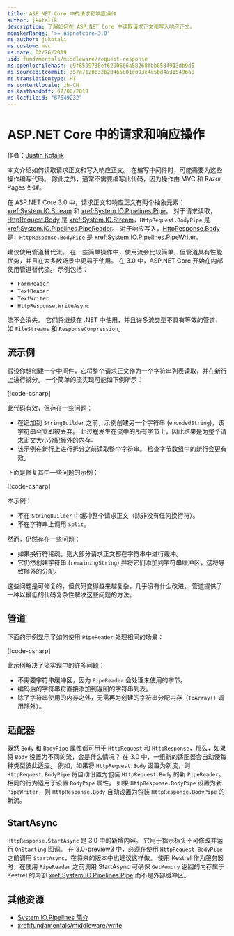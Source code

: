 ```yaml
---
title: ASP.NET Core 中的请求和响应操作
author: jkotalik
description: 了解如何在 ASP.NET Core 中读取请求正文和写入响应正文。
monikerRange: '>= aspnetcore-3.0'
ms.author: jukotali
ms.custom: mvc
ms.date: 02/26/2019
uid: fundamentals/middleware/request-response
ms.openlocfilehash: c9f6509738ef6290666a58268fbb0584913db9d6
ms.sourcegitcommit: 357a7120632b20465801c093e4e5bd4a315496a8
ms.translationtype: HT
ms.contentlocale: zh-CN
ms.lasthandoff: 07/08/2019
ms.locfileid: "67649232"
---
```

# <a name="request-and-response-operations-in-aspnet-core"></a>ASP.NET Core 中的请求和响应操作

作者：[Justin Kotalik](https://github.com/jkotalik)

本文介绍如何读取请求正文和写入响应正文。 在编写中间件时，可能需要为这些操作编写代码。 除此之外，通常不需要编写此代码，因为操作由 MVC 和 Razor Pages 处理。

在 ASP.NET Core 3.0 中，请求正文和响应正文有两个抽象元素：<xref:System.IO.Stream> 和 <xref:System.IO.Pipelines.Pipe>。 对于请求读取，[HttpRequest.Body](xref:Microsoft.AspNetCore.Http.HttpRequest.Body) 是 <xref:System.IO.Stream>，`HttpRequest.BodyPipe` 是 <xref:System.IO.Pipelines.PipeReader>。 对于响应写入，[HttpResponse.Body](xref:Microsoft.AspNetCore.Http.HttpResponse.Body) 是，`HttpResponse.BodyPipe` 是 <xref:System.IO.Pipelines.PipeWriter>。

建议使用管道替代流。 在一些简单操作中，使用流会比较简单，但管道具有性能优势，并且在大多数场景中更易于使用。 在 3.0 中，ASP.NET Core 开始在内部使用管道替代流。 示例包括：

- `FormReader`
- `TextReader`
- `TextWriter`
- `HttpResponse.WriteAsync`

流不会消失。 它们将继续在 .NET 中使用，并且许多流类型不具有等效的管道，如 `FileStreams` 和 `ResponseCompression`。

## <a name="stream-examples"></a>流示例

假设你想创建一个中间件，它将整个请求正文作为一个字符串列表读取，并在新行上进行拆分。 一个简单的流实现可能如下例所示：

[!code-csharp[](request-response/samples/3.x/RequestResponseSample/Startup.cs?name=GetListOfStringsFromStream)]

此代码有效，但存在一些问题：

- 在追加到 `StringBuilder` 之前，示例创建另一个字符串 (`encodedString`)，该字符串会立即被丢弃。 此过程发生在流中的所有字节上，因此结果是为整个请求正文大小分配额外的内存。
- 该示例在新行上进行拆分之前读取整个字符串。 检查字节数组中的新行会更有效。

下面是修复其中一些问题的示例：

[!code-csharp[](request-response/samples/3.x/RequestResponseSample/Startup.cs?name=GetListOfStringsFromStreamMoreEfficient)]

本示例：

- 不在 `StringBuilder` 中缓冲整个请求正文（除非没有任何换行符）。
- 不在字符串上调用 `Split`。

然而，仍然存在一些问题：

- 如果换行符稀疏，则大部分请求正文都在字符串中进行缓冲。
- 它仍然创建字符串 (`remainingString`) 并将它们添加到字符串缓冲区，这将导致额外的分配。

这些问题是可修复的，但代码变得越来越复杂，几乎没有什么改进。 管道提供了一种以最低的代码复杂性解决这些问题的方法。

## <a name="pipelines"></a>管道

下面的示例显示了如何使用 `PipeReader` 处理相同的场景：

[!code-csharp[](request-response/samples/3.x/RequestResponseSample/Startup.cs?name=GetListOfStringFromPipe)]

此示例解决了流实现中的许多问题：

- 不需要字符串缓冲区，因为 `PipeReader` 会处理未使用的字节。
- 编码后的字符串将直接添加到返回的字符串列表。
- 除了字符串使用的内存之外，无需再为创建的字符串分配内存（`ToArray()` 调用除外）。

## <a name="adapters"></a>适配器

既然 `Body` 和 `BodyPipe` 属性都可用于 `HttpRequest` 和 `HttpResponse`，那么，如果将 `Body` 设置为不同的流，会是什么情况？ 在 3.0 中，一组新的适配器会自动使每种类型彼此适应。 例如，如果将 `HttpRequest.Body` 设置为新流，则 `HttpRequest.BodyPipe` 将自动设置为包装 `HttpRequest.Body` 的新 `PipeReader`。 相同的行为适用于设置 `BodyPipe` 属性。 如果 `HttpResponse.BodyPipe` 设置为新 `PipeWriter`，则 `HttpResponse.Body` 自动设置为包装 `HttpResponse.BodyPipe` 的新流。

## <a name="startasync"></a>StartAsync

`HttpResponse.StartAsync` 是 3.0 中的新增内容。 它用于指示标头不可修改并运行 `OnStarting` 回调。 在 3.0-preview3 中，必须在使用 `HttpRequest.BodyPipe` 之前调用 `StartAsync`，在将来的版本中也建议这样做。 使用 Kestrel 作为服务器时，在使用 `PipeReader` 之前调用 StartAsync 可确保 `GetMemory` 返回的内存属于 Kestrel 的内部 <xref:System.IO.Pipelines.Pipe> 而不是外部缓冲区。

## <a name="additional-resources"></a>其他资源

- [System.IO.Pipelines 简介](https://devblogs.microsoft.com/dotnet/system-io-pipelines-high-performance-io-in-net/)
- <xref:fundamentals/middleware/write>
